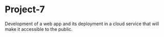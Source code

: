 # Project-7
Development of a web app and its deployment in a cloud service that will make it accessible to the public.
